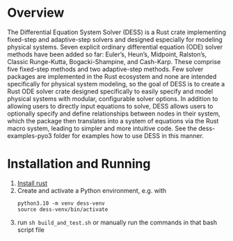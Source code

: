 # Overview
The Differential Equation System Solver (DESS) is a Rust crate implementing fixed-step and adaptive-step solvers and designed especially for modeling physical systems. Seven explicit ordinary differential equation (ODE) solver methods have been added so far: Euler’s, Heun’s, Midpoint, Ralston’s, Classic Runge-Kutta, Bogacki-Shampine, and Cash-Karp.  These comprise five fixed-step methods and two adaptive-step methods. Few solver packages are implemented in the Rust ecosystem and none are intended specifically for physical system modeling, so the goal of DESS is to create a Rust ODE solver crate designed specifically to easily specify and model physical systems with modular, configurable solver options. In addition to allowing users to directly input equations to solve, DESS allows users to optionally specify and define relationships between nodes in their system, which the package then translates into a system of equations via the Rust macro system, leading to simpler and more intuitive code. See the dess-examples-pyo3 folder for examples how to use DESS in this manner.

<!-- In `See the dess-examples-pyo3 folder for examples how to use DESS in this manner.` let's be sure to turn `dess-examples-pyo3` into a link or something.  
We could also add a function that copies the example files like in FASTSim or something.  I'm not totally sure this makes sense to do. 
 -->

# Installation and Running
1. [Install rust](https://www.ecosia.org/search?q=rustup%20instal&addon=firefox&addonversion=4.1.0&method=topbar)
1. Create and activate a Python environment, e.g. with
    ```
    python3.10 -m venv dess-venv
    source dess-venv/bin/activate
    ```
1. run `sh build_and_test.sh` or manually run the commands in that bash script file 
